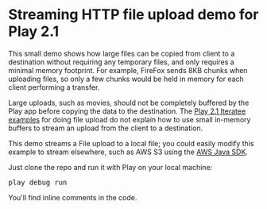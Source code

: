 Streaming HTTP file upload demo for Play 2.1
============================================

This small demo shows how large files can be copied from client to a destination without requiring any temporary files,
and only requires a minimal memory footprint. For example, FireFox sends 8KB chunks when uploading files, so only a
few chunks would be held in memory for each client performing a transfer.

Large uploads, such as movies, should not be completely buffered by the Play app before copying the data to the destination.
The [Play 2.1 Iteratee examples](http://www.playframework.com/documentation/2.1.0/ScalaFileUpload) for doing file upload
do not explain how to use small in-memory buffers to stream an upload from the client to a destination.

This demo streams a File upload to a local file; you could easily modify this example to stream elsewhere, such as
AWS S3 using the [AWS Java SDK](http://aws.amazon.com/documentation/sdkforjava/).

Just clone the repo and run it with Play on your local machine:
<pre>play debug run</pre>

You'll find inline comments in the code.
